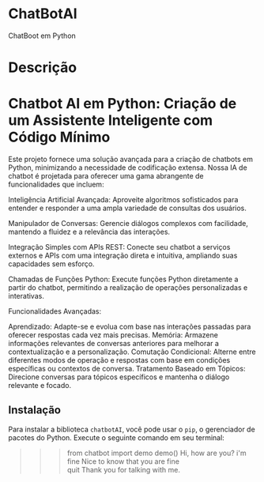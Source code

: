 # ChatBotAI
ChatBoot em Python 


# Descrição 

# Chatbot AI em Python: Criação de um Assistente Inteligente com Código Mínimo

Este projeto fornece uma solução avançada para a criação de chatbots em Python, minimizando a necessidade de codificação extensa. Nossa IA de chatbot é projetada para oferecer uma gama abrangente de funcionalidades que incluem:

Inteligência Artificial Avançada: Aproveite algoritmos sofisticados para entender e responder a uma ampla variedade de consultas dos usuários.

Manipulador de Conversas: Gerencie diálogos complexos com facilidade, mantendo a fluidez e a relevância das interações.

Integração Simples com APIs REST: Conecte seu chatbot a serviços externos e APIs com uma integração direta e intuitiva, ampliando suas capacidades sem esforço.

Chamadas de Funções Python: Execute funções Python diretamente a partir do chatbot, permitindo a realização de operações personalizadas e interativas.

Funcionalidades Avançadas:

Aprendizado: Adapte-se e evolua com base nas interações passadas para oferecer respostas cada vez mais precisas.
Memória: Armazene informações relevantes de conversas anteriores para melhorar a contextualização e a personalização.
Comutação Condicional: Alterne entre diferentes modos de operação e respostas com base em condições específicas ou contextos de conversa.
Tratamento Baseado em Tópicos: Direcione conversas para tópicos específicos e mantenha o diálogo relevante e focado.



## Instalação

Para instalar a biblioteca `chatbotAI`, você pode usar o `pip`, o gerenciador de pacotes do Python. Execute o seguinte comando em seu terminal:


>>> from chatbot import demo
>>> demo()
Hi, how are you?
> i'm fine
Nice to know that you are fine  
> quit
Thank you for talking with me.
>>> 
